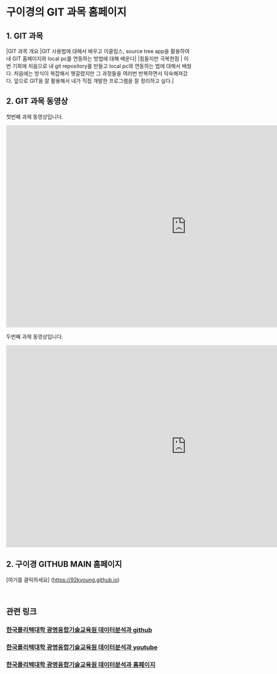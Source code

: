 # 구이경의 GIT 과목 홈페이지


## 1. GIT 과목

|GIT 과목 개요 |GIT 사용법에 대해서 배우고 이클립스, source tree app을 활용하여 내 GIT 홈페이지와 local pc를 연동하는 방법에 대해 배운다|
|힘들지만 극복한점 | 이번 기회에 처음으로 내 git repository를 만들고 local pc와 연동하는 법에 대해서 배웠다. 처음에는 방식이 복잡해서 헷갈렸지만 그 과정들을 여러번 반복하면서 익숙해져갔다. 앞으로 GIT을 잘 활용해서 내가 직접 개발한 프로그램을 잘 정리하고 싶다.|

## 2. GIT 과목 동영상

첫번째 과제 동영상입니다.
<iframe width="971" height="546" src="https://www.youtube.com/embed/CjhZyR3kfag?list=PLc_mEFumjq-BBn0MKUIwamapGv53gPZfY" title="YouTube video player" frameborder="0" allow="accelerometer; autoplay; clipboard-write; encrypted-media; gyroscope; picture-in-picture" allowfullscreen></iframe>

</br>

두번째 과제 동영상입니다. 
<iframe width="971" height="546" src="https://www.youtube.com/embed/bJ0vm-HXYtw" title="YouTube video player" frameborder="0" allow="accelerometer; autoplay; clipboard-write; encrypted-media; gyroscope; picture-in-picture" allowfullscreen></iframe>


## 2. 구이경 GITHUB MAIN 홈페이지

[여기를 클릭하세요] (https://92kyoung.github.io)


</br>

## 관련 링크 
### [한국폴리텍대학 광명융합기술교육원 데이터분석과 github](https://koposoftware.github.io)
### [한국폴리텍대학 광명융합기술교육원 데이터분석과 youtube](https://www.youtube.com/channel/UCwTOdBeKnZo83qTpqc8-rTQ)
### [한국폴리텍대학 광명융합기술교육원 데이터분석과 홈페이지](https://www.kopo.ac.kr/gm)


